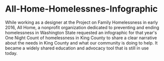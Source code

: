# All-Home-Homelessnes-Infographic

While working as a designer at the Project on Family Homelessness in early 2016, All Home, a nonprofit organization dedicated to preventing and ending homelessness in Washington State requested an infographic for that year's One Night Count of homelessness in King County to share a clear narrative about the needs in King County and what our community is doing to help. It became a widely shared education and advocacy tool that is still in use today.
